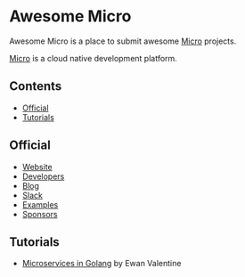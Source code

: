 # Awesome Micro

Awesome Micro is a place to submit awesome [Micro](https://github.com/micro) projects.

[Micro](https://github.com/micro) is a cloud native development platform.

## Contents

- [Official](#official)
- [Tutorials](#tutorials)

## Official

- [Website](https://m3o.com)
- [Developers](https://dev.m3o.com)
- [Blog](https://medium.com/microhq)
- [Slack](https://slack.micro.mu)
- [Examples](https://github.com/micro/examples)
- [Sponsors](https://github.com/sponsors/micro)

## Tutorials

- [Microservices in Golang](https://ewanvalentine.io/microservices-in-golang-part-1/) by Ewan Valentine
